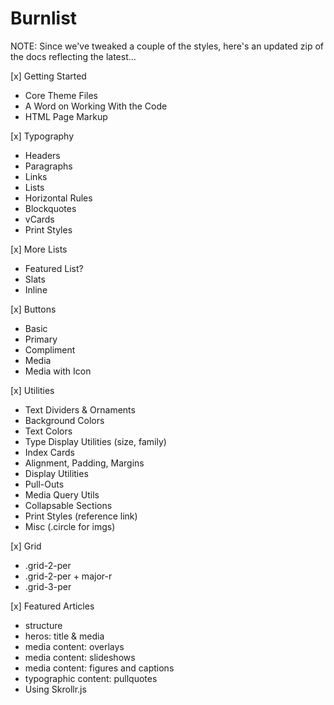 
# Burnlist


NOTE: Since we've tweaked a couple of the styles, here's an updated zip of the docs reflecting the latest…

[x] Getting Started
  - Core Theme Files
  - A Word on Working With the Code
  - HTML Page Markup

[x] Typography
  - Headers
  - Paragraphs
  - Links
  - Lists
  - Horizontal Rules
  - Blockquotes
  - vCards
  - Print Styles

[x] More Lists
  - Featured List?
  - Slats
  - Inline

[x] Buttons
  - Basic
  - Primary
  - Compliment
  - Media
  - Media with Icon

[x] Utilities
  - Text Dividers & Ornaments
  - Background Colors
  - Text Colors
  - Type Display Utilities (size, family)
  - Index Cards
  - Alignment, Padding, Margins
  - Display Utilities
  - Pull-Outs
  - Media Query Utils  
  - Collapsable Sections
  - Print Styles (reference link)
  - Misc (.circle for imgs)

[x] Grid
  - .grid-2-per
  - .grid-2-per + major-r
  - .grid-3-per

[x] Featured Articles
  - structure
  - heros: title & media
  - media content: overlays
  - media content: slideshows
  - media content: figures and captions
  - typographic content: pullquotes
  - Using Skrollr.js
